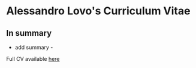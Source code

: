 # Alessandro Lovo's Curriculum Vitae

## In summary

- add summary - 

Full CV available [here](https://github.com/AlessandroLovo/CV/releases/latest)
